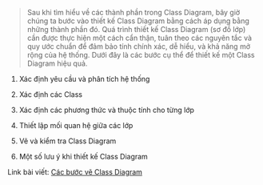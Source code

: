 > Sau khi tìm hiểu về các thành phần trong Class Diagram, bây giờ chúng ta bước vào thiết kế Class Diagram bằng cách áp dụng bằng những thành phần đó. Quá trình thiết kế Class Diagram (sơ đồ lớp) cần được thực hiện một cách cẩn thận, tuân theo các nguyên tắc và quy ước chuẩn để đảm bảo tính chính xác, dễ hiểu, và khả năng mở rộng của hệ thống. Dưới đây là các bước cụ thể để thiết kế một Class Diagram hiệu quả.

1. Xác định yêu cầu và phân tích hệ thống

2. Xác định các Class

3. Xác định các phương thức và thuộc tính cho từng lớp

4. Thiết lập mối quan hệ giữa các lớp

5. Vẽ và kiểm tra Class Diagram

6. Một số lưu ý khi thiết kế Class Diagram

Link bài viết: [Các bước vẽ Class Diagram](https://dev.to/hcmute_project_988df1c63c/cac-buoc-ve-class-diagram-c7c)
